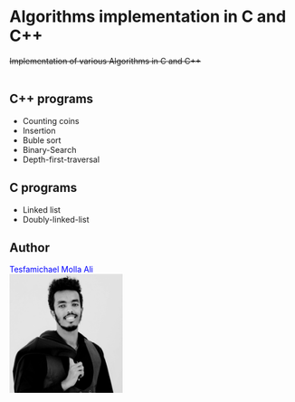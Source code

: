 # Algorithms implementation in C and C++
~~Implementation of various Algorithms in C and C++~~
 </br></br>

C++ programs
-------
* Counting coins
* Insertion 
* Buble sort
* Binary-Search
* Depth-first-traversal
  
C programs
---------
* Linked list
* Doubly-linked-list


## **Author**
<span style="color:blue">Tesfamichael Molla Ali</span> \
<img src="image1.jpg" alt="drawing" width="200"/>
